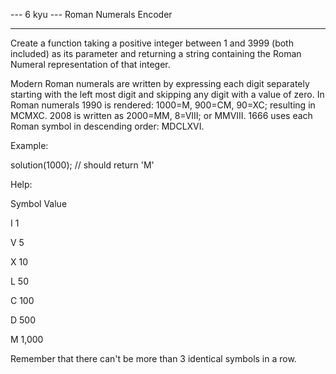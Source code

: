 --- 6 kyu --- Roman Numerals Encoder

------

Create a function taking a positive integer between 1 and 3999 (both included) as its parameter and returning a string containing the Roman Numeral representation of that integer.

Modern Roman numerals are written by expressing each digit separately starting with the left most digit and skipping any digit with a value of zero. In Roman numerals 1990 is rendered: 1000=M, 900=CM, 90=XC; resulting in MCMXC. 2008 is written as 2000=MM, 8=VIII; or MMVIII. 1666 uses each Roman symbol in descending order: MDCLXVI.

Example:

solution(1000); // should return 'M'

Help:

Symbol    Value

I          1

V          5

X          10

L          50

C          100

D          500

M          1,000

Remember that there can't be more than 3 identical symbols in a row.
